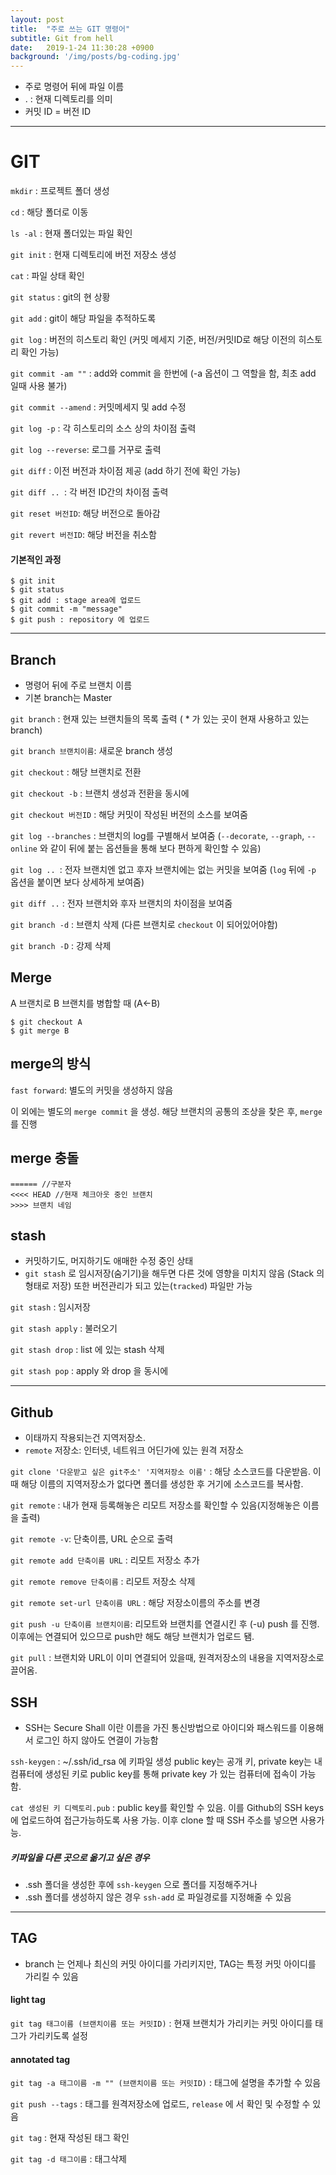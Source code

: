 ```yaml
---
layout: post
title:  "주로 쓰는 GIT 명령어"
subtitle: Git from hell
date:   2019-1-24 11:30:28 +0900
background: '/img/posts/bg-coding.jpg'
---
```


- 주로 명령어 뒤에 파일 이름
- . : 현재 디렉토리를 의미
- 커밋 ID = 버전 ID

---

# GIT



`mkdir` : 프로젝트 폴더 생성

`cd` : 해당 폴더로 이동

`ls -al` : 현재 폴더있는 파일 확인

`git init` : 현재 디렉토리에 버전 저장소 생성

`cat` : 파일 상태 확인

`git status` : git의 현 상황

`git add` : git이 해당 파일을 추적하도록

`git log` : 버전의 히스토리 확인 (커밋 메세지 기준, 버전/커밋ID로 해당 이전의 히스토리 확인 가능)

`git commit -am ""` : add와 commit 을 한번에
(-a 옵션이 그 역할을 함, 최초 add 일때 사용 불가)

`git commit --amend` : 커밋메세지 및 add 수정

`git log -p` : 각 히스토리의 소스 상의 차이점 출력

`git log --reverse`: 로그를 거꾸로 출력

`git diff` : 이전 버전과 차이점 제공 (add 하기 전에 확인 가능)

`git diff .. `: 각 버전 ID간의 차이점 출력

`git reset 버전ID`: 해당 버전으로 돌아감

`git revert 버전ID`: 해당 버전을 취소함



#### 기본적인 과정


~~~
$ git init
$ git status
$ git add : stage area에 업로드
$ git commit -m "message"
$ git push : repository 에 업로드
~~~


---------------------------------------------------



## Branch


- 명령어 뒤에 주로 브랜치 이름
- 기본 branch는 Master

`git branch` : 현재 있는 브랜치들의 목록 출력 ( * 가 있는 곳이 현재 사용하고 있는 branch)

`git branch 브랜치이름`: 새로운 branch 생성

`git checkout` : 해당 브랜치로 전환

`git checkout -b` : 브랜치 생성과 전환을 동시에

`git checkout 버전ID` : 해당 커밋이 작성된 버전의 소스를 보여줌

`git log --branches` : 브랜치의 log를 구별해서 보여줌 (`--decorate`, `--graph`, `--online` 와 같이 뒤에 붙는 옵션들을 통해 보다 편하게 확인할 수 있음)

`git log .. `: 전자 브랜치엔 없고 후자 브랜치에는 없는 커밋을 보여줌 (`log` 뒤에 `-p` 옵션을 붙이면 보다 상세하게 보여줌)

`git diff ..` : 전자 브랜치와 후자 브랜치의 차이점을 보여줌

`git branch -d` : 브랜치 삭제 (다른 브랜치로 `checkout` 이 되어있어야함)

`git branch -D` : 강제 삭제



## Merge


A 브랜치로 B 브랜치를 병합할 때 (A<-B)

~~~
$ git checkout A
$ git merge B
~~~



## merge의 방식


`fast forward`: 별도의 커밋을 생성하지 않음

이 외에는 별도의 `merge commit` 을 생성. 해당 브랜치의 공통의 조상을 찾은 후, `merge`를 진행



## merge 충돌


~~~
====== //구분자
<<<< HEAD //현재 체크아웃 중인 브랜치
>>>> 브랜치 네임
~~~



## stash


- 커밋하기도, 머지하기도 애매한 수정 중인 상태
- `git stash` 로 임시저장(숨기기)을 해두면 다른 것에 영향을 미치지 않음 (Stack 의 형태로 저장) 또한 버전관리가 되고 있는(`tracked`) 파일만 가능

`git stash` : 임시저장

`git stash apply` : 불러오기

`git stash drop` : list 에 있는 stash 삭제

`git stash pop` : apply 와 drop 을 동시에

-------------------------------------------------



## Github


- 이태까지 작용되는건 지역저장소.
- `remote` 저장소: 인터넷, 네트워크 어딘가에 있는 원격 저장소

`git clone '다운받고 싶은 git주소' '지역저장소 이름'` : 해당 소스코드를 다운받음. 이때 해당 이름의 지역저장소가 없다면 폴더를 생성한 후 거기에 소스코드를 복사함.

`git remote` : 내가 현재 등록해놓은 리모트 저장소를 확인할 수 있음(지정해놓은 이름을 출력)

`git remote -v`: 단축이름, URL 순으로 출력

`git remote add 단축이름 URL` : 리모트 저장소 추가

`git remote remove 단축이름` : 리모트 저장소 삭제

`git remote set-url 단축이름 URL` : 해당 저장소이름의 주소를 변경

`git push -u 단축이름 브랜치이름`: 리모트와 브랜치를 연결시킨 후 (-u) push 를 진행. 이후에는 연결되어 있으므로 push만 해도 해당 브랜치가 업로드 됌.

`git pull` : 브랜치와 URL이 이미 연결되어 있을때, 원격저장소의 내용을 지역저장소로 끌어옴.



## SSH


- SSH는 Secure Shall 이란 이름을 가진 통신방법으로 아이디와 패스워드를 이용해서 로그인 하지 않아도 연결이 가능함

`ssh-keygen` : ~/.ssh/id_rsa 에 키파일 생성
public key는 공개 키, private key는 내 컴퓨터에 생성된 키로 public key를 통해 private key 가 있는 컴퓨터에 접속이 가능함.

`cat 생성된 키 디렉토리.pub` : public key를 확인할 수 있음. 이를 Github의 SSH keys에 업로드하여 접근가능하도록 사용 가능. 이후 clone 할 때 SSH 주소를 넣으면 사용가능.



##### 키파일을 다른 곳으로 옮기고 싶은 경우


- .ssh 폴더을 생성한 후에 `ssh-keygen` 으로 폴더를 지정해주거나
- .ssh 폴더를 생성하지 않은 경우 `ssh-add` 로 파일경로를 지정해줄 수 있음

-------------------------------------------------



## TAG


- branch 는 언제나 최신의 커밋 아이디를 가리키지만, TAG는 특정 커밋 아이디를 가리킬 수 있음

#### light tag


`git tag 태그이름 (브랜치이름 또는 커밋ID)` : 현재 브랜치가 가리키는 커밋 아이디를 태그가 가리키도록 설정

#### annotated tag


`git tag -a 태그이름 -m "" (브랜치이름 또는 커밋ID)` : 태그에 설명을 추가할 수 있음

`git push --tags` : 태그를 원격저장소에 업로드, `release` 에 서 확인 및 수정할 수 있음

`git tag` : 현재 작성된 태그 확인

`git tag -d 태그이름` : 태그삭제
